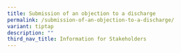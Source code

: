 ```yaml
---
title: Submission of an objection to a discharge
permalink: /submission-of-an-objection-to-a-discharge/
variant: tiptap
description: ""
third_nav_title: Information for Stakeholders
---
```

